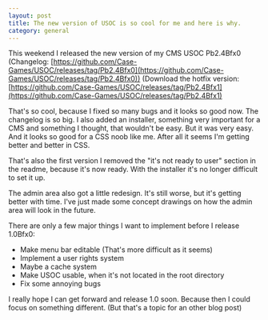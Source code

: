 ```yaml
---
layout: post  
title: The new version of USOC is so cool for me and here is why.  
category: general
---
```


This weekend I released the new version of my CMS USOC Pb2.4Bfx0 (Changelog: [https://github.com/Case-Games/USOC/releases/tag/Pb2.4Bfx0](https://github.com/Case-Games/USOC/releases/tag/Pb2.4Bfx0)) (Download the hotfix version: [https://github.com/Case-Games/USOC/releases/tag/Pb2.4Bfx1](https://github.com/Case-Games/USOC/releases/tag/Pb2.4Bfx1)

That's so cool, because I fixed so many bugs and it looks so good now. The changelog is so big. I also added an installer, something very important for a CMS and something I thought, that wouldn't be easy. But it was very easy. And it looks so good for a CSS noob like me. After all it seems I'm getting better and better in CSS.

That's also the first version I removed the "it's not ready to user" section in the readme, because it's now ready. With the installer it's no longer difficult to set it up.

The admin area also got a little redesign. It's still worse, but it's getting better with time. I've just made some concept drawings on how the admin area will look in the future.

There are only a few major things I want to implement before I release 1.0Bfx0:

* Make menu bar editable (That's more difficult as it seems)
* Implement a user rights system
* Maybe a cache system
* Make USOC usable, when it's not located in the root directory
* Fix some annoying bugs

I really hope I can get forward and release 1.0 soon. Because then I could focus on something different. (But that's a topic for an other blog post)
